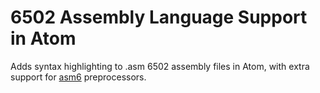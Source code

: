 # 6502 Assembly Language Support in Atom

Adds syntax highlighting to .asm 6502 assembly files in Atom, with extra support for [asm6](https://github.com/mplamann/NESEmulator/tree/master/ROMs/asm6) preprocessors.
